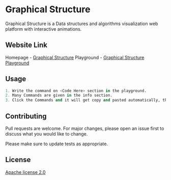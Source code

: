 # Graphical Structure

Graphical Structure is a Data structures and algorithms visualization web platform with interactive animations.

## Website Link

Homepage - [Graphical Structure](https://graphicalstructure.org)
Playground - [Graphical Structure Playground](https://graphicalstructure.org/Playground)


## Usage

```python
1. Write the command on <Code Here> section in the playground.
2. Many Commands are given in the info section.
3. Click the Commands and it will get copy and pasted automatically, then hit ENTER to make it work.
```

## Contributing
Pull requests are welcome. For major changes, please open an issue first to discuss what you would like to change.

Please make sure to update tests as appropriate.

## License
[Apache license 2.0](https://www.apache.org/licenses/LICENSE-2.0)
